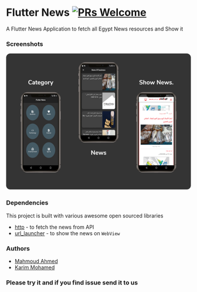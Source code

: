 # Flutter News [![PRs Welcome](https://img.shields.io/badge/PRs-welcome-brightgreen.svg?style=flat-square)](http://makeapullrequest.com)

A Flutter News Application to fetch all Egypt News resources and Show it


### Screenshots

![makephotogallery.net_1580238239.jpg](images/ImageReadme.png)

### Dependencies

This project is built with various awesome open sourced libraries

* [http](https://pub.dev/packages/http) -  to fetch the news from API
* [url_launcher](https://pub.dev/packages/url_launcher) - to show the news on `WebView`


### Authors
*  [Mahmoud Ahmed](https://www.facebook.com/MahmoudAlaadev)
*  [Karim Mohamed](https://www.facebook.com/KarimMohamed2005)

### Please try it and if you find issue send it to us